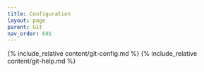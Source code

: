 ```yaml
---
title: Configuration
layout: page
parent: Git
nav_order: 601
---
```

{% include_relative content/git-config.md %}
{% include_relative content/git-help.md %}